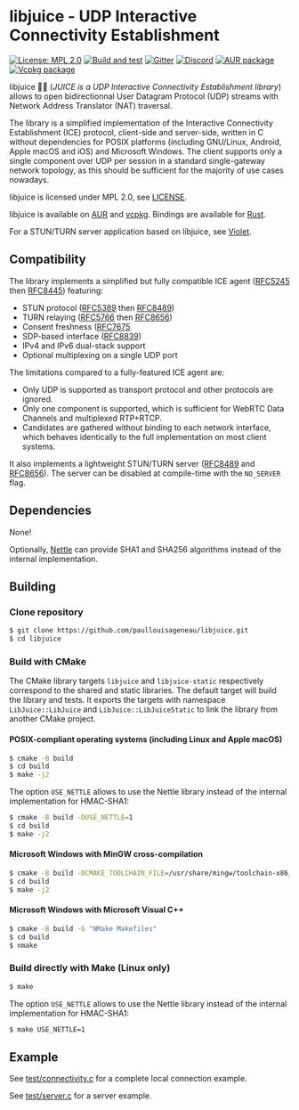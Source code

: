 # libjuice - UDP Interactive Connectivity Establishment

[![License: MPL 2.0](https://img.shields.io/badge/License-MPL_2.0-blue.svg)](https://www.mozilla.org/en-US/MPL/2.0/)
[![Build and test](https://github.com/paullouisageneau/libjuice/actions/workflows/build.yml/badge.svg)](https://github.com/paullouisageneau/libjuice/actions/workflows/build.yml)
[![Gitter](https://badges.gitter.im/libjuice/community.svg)](https://gitter.im/libjuice/community?utm_source=badge&utm_medium=badge&utm_campaign=pr-badge&utm_content=badge)
[![Discord](https://img.shields.io/discord/903257095539925006?logo=discord)](https://discord.gg/jXAP8jp3Nn)
[![AUR package](https://repology.org/badge/version-for-repo/aur/libjuice.svg)](https://repology.org/project/libjuice/versions)
[![Vcpkg package](https://repology.org/badge/version-for-repo/vcpkg/libjuice.svg)](https://repology.org/project/libjuice/versions)

libjuice :lemon::sweat_drops: (_JUICE is a UDP Interactive Connectivity Establishment library_) allows to open bidirectionnal User Datagram Protocol (UDP) streams with Network Address Translator (NAT) traversal.

The library is a simplified implementation of the Interactive Connectivity Establishment (ICE) protocol, client-side and server-side, written in C without dependencies for POSIX platforms (including GNU/Linux, Android, Apple macOS and iOS) and Microsoft Windows. The client supports only a single component over UDP per session in a standard single-gateway network topology, as this should be sufficient for the majority of use cases nowadays.

libjuice is licensed under MPL 2.0, see [LICENSE](https://github.com/paullouisageneau/libjuice/blob/master/LICENSE).

libjuice is available on [AUR](https://aur.archlinux.org/packages/libjuice/) and [vcpkg](https://vcpkg.info/port/libjuice). Bindings are available for [Rust](https://github.com/VollmondT/juice-rs).

For a STUN/TURN server application based on libjuice, see [Violet](https://github.com/paullouisageneau/violet).

## Compatibility

The library implements a simplified but fully compatible ICE agent ([RFC5245](https://www.rfc-editor.org/rfc/rfc5245.html) then [RFC8445](https://www.rfc-editor.org/rfc/rfc8445.html)) featuring:
- STUN protocol ([RFC5389](https://www.rfc-editor.org/rfc/rfc5389.html) then [RFC8489](https://www.rfc-editor.org/rfc/rfc8489.html))
- TURN relaying ([RFC5766](https://www.rfc-editor.org/rfc/rfc5766.html) then [RFC8656](https://www.rfc-editor.org/rfc/rfc8656.html))
- Consent freshness ([RFC7675]((https://www.rfc-editor.org/rfc/rfc7675.html))
- SDP-based interface ([RFC8839](https://www.rfc-editor.org/rfc/rfc8839.html))
- IPv4 and IPv6 dual-stack support
- Optional multiplexing on a single UDP port

The limitations compared to a fully-featured ICE agent are:
- Only UDP is supported as transport protocol and other protocols are ignored.
- Only one component is supported, which is sufficient for WebRTC Data Channels and multiplexed RTP+RTCP.
- Candidates are gathered without binding to each network interface, which behaves identically to the full implementation on most client systems.

It also implements a lightweight STUN/TURN server ([RFC8489](https://www.rfc-editor.org/rfc/rfc8489.html) and [RFC8656](https://www.rfc-editor.org/rfc/rfc8656.html)). The server can be disabled at compile-time with the `NO_SERVER` flag.

## Dependencies

None!

Optionally, [Nettle](https://www.lysator.liu.se/~nisse/nettle/) can provide SHA1 and SHA256 algorithms instead of the internal implementation.

## Building

### Clone repository

```bash
$ git clone https://github.com/paullouisageneau/libjuice.git
$ cd libjuice
```

### Build with CMake

The CMake library targets `libjuice` and `libjuice-static` respectively correspond to the shared and static libraries. The default target will build the library and tests. It exports the targets with namespace `LibJuice::LibJuice` and `LibJuice::LibJuiceStatic` to link the library from another CMake project.

#### POSIX-compliant operating systems (including Linux and Apple macOS)

```bash
$ cmake -B build
$ cd build
$ make -j2
```

The option `USE_NETTLE` allows to use the Nettle library instead of the internal implementation for HMAC-SHA1:
```bash
$ cmake -B build -DUSE_NETTLE=1
$ cd build
$ make -j2
```

#### Microsoft Windows with MinGW cross-compilation

```bash
$ cmake -B build -DCMAKE_TOOLCHAIN_FILE=/usr/share/mingw/toolchain-x86_64-w64-mingw32.cmake # replace with your toolchain file
$ cd build
$ make -j2
```

#### Microsoft Windows with Microsoft Visual C++

```bash
$ cmake -B build -G "NMake Makefiles"
$ cd build
$ nmake
```

### Build directly with Make (Linux only)

```bash
$ make
```

The option `USE_NETTLE` allows to use the Nettle library instead of the internal implementation for HMAC-SHA1:
```bash
$ make USE_NETTLE=1
```

## Example

See [test/connectivity.c](https://github.com/paullouisageneau/libjuice/blob/master/test/connectivity.c) for a complete local connection example.

See [test/server.c](https://github.com/paullouisageneau/libjuice/blob/master/test/server.c) for a server example.

